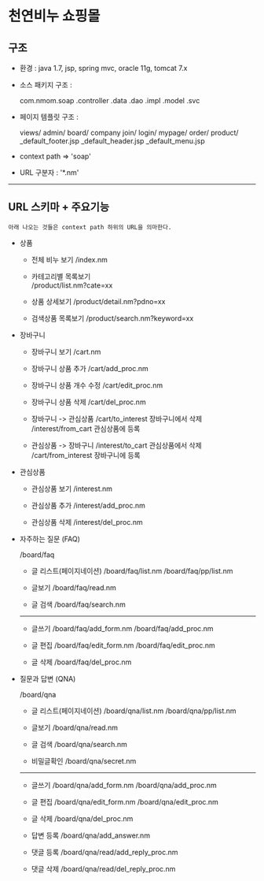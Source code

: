 # 천연비누 쇼핑몰

## 구조
- 환경 : java 1.7, jsp, spring mvc, oracle 11g, tomcat 7.x
- 소스 패키지 구조 : 

	com.nmom.soap
				.controller
				.data
					.dao
					.impl
					.model
				.svc

- 페이지 템플릿 구조 : 

	views/
		admin/
		board/
		company
		join/
		login/
		mypage/
		order/
		product/
		_default_footer.jsp
		_default_header.jsp
		_default_menu.jsp
	
	
- context path => 'soap'
- URL 구분자 : '*.nm'

_____________________________________________________________


## URL 스키마 + 주요기능
`아래 나오는 것들은 context path 하위의 URL을 의마한다.`


* 상품

	- 전체 비누 보기
	/index.nm
	
	- 카테고리별 목록보기	
	/product/list.nm?cate=xx
	
	- 상품 상세보기
	/product/detail.nm?pdno=xx
	
	- 검색상품 목록보기
	/product/search.nm?keyword=xx

* 장바구니

	- 장바구니 보기
	/cart.nm
	
	- 장바구니 상품 추가
	/cart/add_proc.nm
	
	- 장바구니 상품 개수 수정
	/cart/edit_proc.nm
	
	- 장바구니 상품 삭제
	/cart/del_proc.nm

	- 장바구니 -> 관심상품 
	/cart/to_interest 장바구니에서 삭제
	/interest/from_cart 관심상품에 등록
	
	- 관심상품 -> 장바구니
	/interest/to_cart 관심상품에서 삭제
	/cart/from_interest 장바구니에 등록
	
* 관심상품
	
	- 관심상품 보기
	/interest.nm
	
	- 관심상품 추가
	/interest/add_proc.nm
	
	- 관심상품 삭제
	/interest/del_proc.nm
	

* 자주하는 질문 (FAQ)

	/board/faq
	
	- 글 리스트(페이지네이션)
	/board/faq/list.nm
	/board/faq/pp/list.nm
	
	- 글보기
	/board/faq/read.nm
	- 글 검색
	/board/faq/search.nm

	--------------------------------
		
	- 글쓰기
	/board/faq/add_form.nm
	/board/faq/add_proc.nm
	
	- 글 편집
	/board/faq/edit_form.nm
	/board/faq/edit_proc.nm
	
	- 글 삭제
	/board/faq/del_proc.nm
	
	
* 질문과 답변 (QNA)

	/board/qna
	
	- 글 리스트(페이지네이션)
	/board/qna/list.nm
	/board/qna/pp/list.nm
	
	- 글보기
	/board/qna/read.nm

	- 글 검색
	/board/qna/search.nm

	- 비밀글확인
	/board/qna/secret.nm

	----------------------------	
	
	- 글쓰기
	/board/qna/add_form.nm
	/board/qna/add_proc.nm
	
	- 글 편집
	/board/qna/edit_form.nm
	/board/qna/edit_proc.nm
	
	- 글 삭제
	/board/qna/del_proc.nm
		
	- 답변 등록
	/board/qna/add_answer.nm
		
	- 댓글 등록
	/board/qna/read/add_reply_proc.nm
	
	- 댓글 삭제
	/board/qna/read/del_reply_proc.nm

